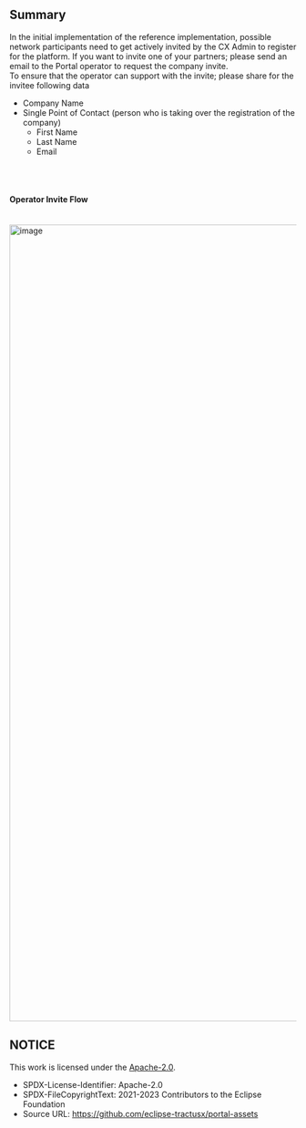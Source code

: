 ## Summary

In the initial implementation of the reference implementation, possible network participants need to get actively invited by the CX Admin to register for the platform.
If you want to invite one of your partners; please send an email to the Portal operator to request the company invite.  
To ensure that the operator can support with the invite; please share for the invitee following data

- Company Name
- Single Point of Contact (person who is taking over the registration of the company)
  - First Name
  - Last Name
  - Email

<br>
<br>

#### Operator Invite Flow

<br>
<img width="1399" alt="image" src="https://user-images.githubusercontent.com/94133633/217632513-4e4e262e-d134-4f41-942b-723761e3a814.png">

## NOTICE

This work is licensed under the [Apache-2.0](https://www.apache.org/licenses/LICENSE-2.0).

- SPDX-License-Identifier: Apache-2.0
- SPDX-FileCopyrightText: 2021-2023 Contributors to the Eclipse Foundation
- Source URL: https://github.com/eclipse-tractusx/portal-assets
